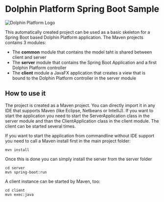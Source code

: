 # Dolphin Platform Spring Boot Sample

![Dolphin Platform Logo](http://www.guigarage.com/wordpress/wp-content/uploads/2015/10/logo.png)

This automatically created project can be used as a basic skeleton for a Spring Boot based Dolphin Platform application.
The Maven projects contains 3 modules: 

* The __common__ module that contains the model taht is shared between client and server
* The __server__ module that contains the Spring Boot Application and a first Dolphin Platform controller 
* The __client__ module a JavaFX application that creates a view that is bound to the Dolphin Platform controller in the server module


## How to use it
The project is created as a Maven project. You can directly import it in any IDE that supports Maven (like Eclipse, Netbeans or IntelliJ).
If you want to start the application you need to start the ServerApplication class in the server module and than the ClientApplication class in the client module. The client can be started several times.

If you want to start the application from commandline without IDE support you need to call a Maven install first in the main project folder:

```
mvn install
```

Once this is done you can simply install the server from the server folder
```
cd server
mvn spring-boot:run
```

A client instance can be started by Maven, too:
```
cd client
mvn exec:java
```